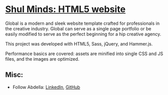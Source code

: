 # [Shul Minds: HTML5 website](https://www.linkedin.com/in/abdella-munir-4674b4247)


Global is a modern and sleek website template crafted for professionals in the creative industry. Global can serve as a single page portfolio or be easily modified to serve as the perfect beginning for a hip creative agency.


This project was developed with HTML5, Sass, jQuery, and Hammer.js.

Performance basics are covered: assets are minified into single CSS and JS files, and the images are optimized.


## Misc:

* Follow Abdella: [LinkedIn](https://www.linkedin.com/in/abdella-munir-4674b4247), [GitHub](https://github.com/Satorusvessel)
